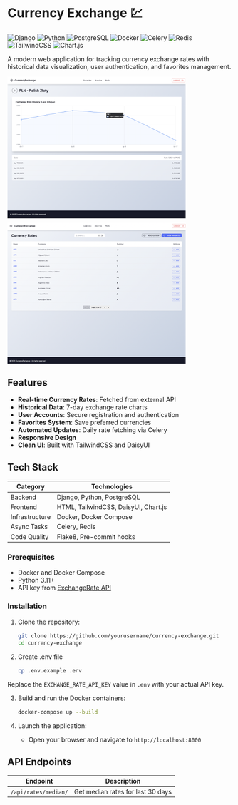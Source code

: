 # Currency Exchange 💹

![Django](https://img.shields.io/badge/Django-092E20?style=for-the-badge&logo=django&logoColor=white)
![Python](https://img.shields.io/badge/Python-3776AB?style=for-the-badge&logo=python&logoColor=white)
![PostgreSQL](https://img.shields.io/badge/PostgreSQL-316192?style=for-the-badge&logo=postgresql&logoColor=white)
![Docker](https://img.shields.io/badge/Docker-2CA5E0?style=for-the-badge&logo=docker&logoColor=white)
![Celery](https://img.shields.io/badge/Celery-37814A?style=for-the-badge&logo=celery&logoColor=white)
![Redis](https://img.shields.io/badge/Redis-DC382D?style=for-the-badge&logo=redis&logoColor=white)
![TailwindCSS](https://img.shields.io/badge/Tailwind_CSS-38B2AC?style=for-the-badge&logo=tailwind-css&logoColor=white)
![Chart.js](https://img.shields.io/badge/Chart.js-FF6384?style=for-the-badge&logo=chartdotjs&logoColor=white)

A modern web application for tracking currency exchange rates with historical data visualization, user authentication, and favorites management.

<div style="display: flex; gap: 10px; flex-wrap: wrap;">
  <img src="static/ss1.png" width="400">
  <img src="static/ss2.png" width="400">
</div>

## Features

- **Real-time Currency Rates**: Fetched from external API
- **Historical Data**: 7-day exchange rate charts
- **User Accounts**: Secure registration and authentication
- **Favorites System**: Save preferred currencies
- **Automated Updates**: Daily rate fetching via Celery
- **Responsive Design**
- **Clean UI**: Built with TailwindCSS and DaisyUI

## Tech Stack

| Category       | Technologies                                                                 |
|----------------|------------------------------------------------------------------------------|
| Backend        | Django, Python, PostgreSQL                                                  |
| Frontend       | HTML, TailwindCSS, DaisyUI, Chart.js                                        |
| Infrastructure | Docker, Docker Compose                                                      |
| Async Tasks    | Celery, Redis                                                               |
| Code Quality   | Flake8, Pre-commit hooks                                                    |

### Prerequisites

- Docker and Docker Compose
- Python 3.11+
- API key from [ExchangeRate API](https://exchangerate-api.com/)

### Installation

1. Clone the repository:
   ```bash
   git clone https://github.com/yourusername/currency-exchange.git
   cd currency-exchange
   ```
   
2. Create .env file
   ```bash
   cp .env.example .env
   ```
Replace the `EXCHANGE_RATE_API_KEY` value in `.env` with your actual API key.

3. Build and run the Docker containers:
   ```bash
   docker-compose up --build
   ```
   
4. Launch the application:
   - Open your browser and navigate to `http://localhost:8000`

## API Endpoints

| Endpoint              | Description                        |
|-----------------------|------------------------------------|
| `/api/rates/median/`  | Get median rates for last 30 days |